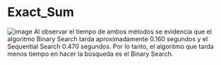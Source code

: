 # Exact_Sum
![image](https://user-images.githubusercontent.com/83439579/135732542-505a6a45-4b82-4574-9561-f32ea333d718.png)
Al observar el tiempo de ambos métodos se evidencia que el algoritmo Binary Search tarda aproximadamente 0.160 segundos y el Sequential Search 0.470 segundos. Por lo tanto, el algoritmo que tarda menos tiempo en hacer la búsqueda es el Binary Search.
